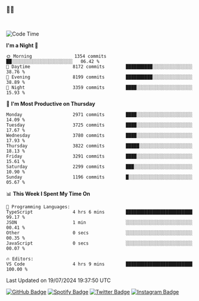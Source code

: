 ### 🤙🍺

<!-- <a href="https://github-readme-stats.vercel.app/api?username=hzak2xx&count_private=true&show_icons=true&theme=dracula">
  <img align="center" src="https://github-readme-stats.vercel.app/api?username=hzak2xx&count_private=true&show_icons=true&theme=dracula" />
</a>
</br> -->
</br>

<!--START_SECTION:waka-->
![Code Time](http://img.shields.io/badge/Code%20Time-3%2C493%20hrs%2059%20mins-blue)

**I'm a Night 🦉** 

```text
🌞 Morning                1354 commits        ██░░░░░░░░░░░░░░░░░░░░░░░   06.42 % 
🌆 Daytime                8172 commits        ██████████░░░░░░░░░░░░░░░   38.76 % 
🌃 Evening                8199 commits        ██████████░░░░░░░░░░░░░░░   38.89 % 
🌙 Night                  3359 commits        ████░░░░░░░░░░░░░░░░░░░░░   15.93 % 
```
📅 **I'm Most Productive on Thursday** 

```text
Monday                   2971 commits        ████░░░░░░░░░░░░░░░░░░░░░   14.09 % 
Tuesday                  3725 commits        ████░░░░░░░░░░░░░░░░░░░░░   17.67 % 
Wednesday                3780 commits        ████░░░░░░░░░░░░░░░░░░░░░   17.93 % 
Thursday                 3822 commits        █████░░░░░░░░░░░░░░░░░░░░   18.13 % 
Friday                   3291 commits        ████░░░░░░░░░░░░░░░░░░░░░   15.61 % 
Saturday                 2299 commits        ███░░░░░░░░░░░░░░░░░░░░░░   10.90 % 
Sunday                   1196 commits        █░░░░░░░░░░░░░░░░░░░░░░░░   05.67 % 
```


📊 **This Week I Spent My Time On** 

```text
💬 Programming Languages: 
TypeScript               4 hrs 6 mins        █████████████████████████   99.17 % 
JSON                     1 min               ░░░░░░░░░░░░░░░░░░░░░░░░░   00.41 % 
Other                    0 secs              ░░░░░░░░░░░░░░░░░░░░░░░░░   00.35 % 
JavaScript               0 secs              ░░░░░░░░░░░░░░░░░░░░░░░░░   00.07 % 

🔥 Editors: 
VS Code                  4 hrs 9 mins        █████████████████████████   100.00 % 
```


 Last Updated on 19/07/2024 19:37:50 UTC
<!--END_SECTION:waka-->

[![GitHub Badge](https://img.shields.io/badge/GitHub-100000?style=for-the-badge&logo=github&logoColor=white)](https://github.com/hzak2xx)
[![Spotify Badge](https://img.shields.io/badge/Spotify-1ED760?&style=for-the-badge&logo=spotify&logoColor=white)](https://open.spotify.com/user/uf90s6sbbh75a1mt44clkhkvf)
[![Twitter Badge](https://img.shields.io/badge/Twitter-1DA1F2?style=for-the-badge&logo=twitter&logoColor=white)](https://twitter.com/hzak2xx)
[![Instagram Badge](https://img.shields.io/badge/Instagram-E4405F?style=for-the-badge&logo=instagram&logoColor=white)](https://www.instagram.com/hzak2xx/)
